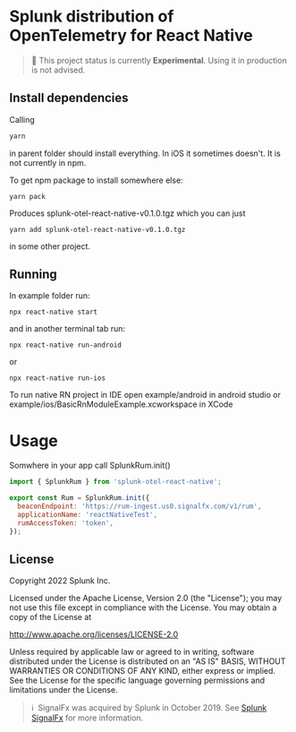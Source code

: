 # Splunk distribution of OpenTelemetry for React Native

> :construction: This project status is currently **Experimental**. Using it in production is not advised.

## Install dependencies

Calling
```sh
yarn
```
in parent folder should install everything. In iOS it sometimes doesn't.
It is not currently in npm.

To get npm package to install somewhere else:
```
yarn pack
```
Produces splunk-otel-react-native-v0.1.0.tgz which you can just
```
yarn add splunk-otel-react-native-v0.1.0.tgz
```
in some other project.
## Running

In example folder run:
```
npx react-native start
```
and in another terminal tab run:
```
npx react-native run-android
```
or
```
npx react-native run-ios
```

To run native RN project in IDE open example/android in android studio or example/ios/BasicRnModuleExample.xcworkspace in XCode
# Usage
Somwhere in your app call SplunkRum.init()

```js
import { SplunkRum } from 'splunk-otel-react-native';

export const Rum = SplunkRum.init({
  beaconEndpoint: 'https://rum-ingest.us0.signalfx.com/v1/rum',
  applicationName: 'reactNativeTest',
  rumAccessToken: 'token',
});

```

## License
Copyright 2022 Splunk Inc.

Licensed under the Apache License, Version 2.0 (the "License"); 
you may not use this file except in compliance with the License. 
You may obtain a copy of the License at

http://www.apache.org/licenses/LICENSE-2.0

Unless required by applicable law or agreed to in writing, 
software distributed under the License is distributed on an "AS IS" BASIS, 
WITHOUT WARRANTIES OR CONDITIONS OF ANY KIND, either express or implied.
See the License for the specific language governing permissions and limitations under the License.

>ℹ️&nbsp;&nbsp;SignalFx was acquired by Splunk in October 2019. See [Splunk SignalFx](https://www.splunk.com/en_us/investor-relations/acquisitions/signalfx.html) for more information.
